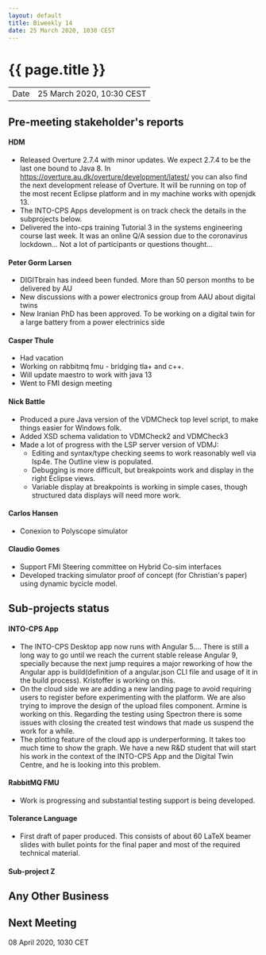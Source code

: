 ```yaml
---
layout: default
title: Biweekly 14
date: 25 March 2020, 1030 CEST
---
```


<script src="https://code.jquery.com/jquery-1.11.1.min.js">
</script>
<script src="/javascripts/edit.js"></script>
<script>setEditButonNm();</script>

# {{ page.title }}

|||
|---|---|
| Date | 25 March 2020, 10:30 CEST |


## Pre-meeting stakeholder's reports

<!-- Please keep in mind that the minutes are publicly available.-->

#### HDM
* Released Overture 2.7.4 with minor updates. We expect 2.7.4 to be the last one bound to Java 8.
In https://overture.au.dk/overture/development/latest/ you can also find the next development release of Overture. It will be running on top of the most recent Eclipse platform and in my machine works with openjdk 13.
* The INTO-CPS Apps development is on track check the details in the subprojects below.
* Delivered the into-cps training Tutorial 3 in the systems engineering course last week. It was an online Q/A session due to the coronavirus lockdown... Not a lot of participants or questions thought...

#### Peter Gorm Larsen
* DIGITbrain has indeed been funded. More than 50 person months to be delivered by AU
* New discussions with a power electronics group from AAU about digital twins
* New Iranian PhD has been approved. To be working on a digital twin for a large battery from a power electrinics side

#### Casper Thule
* Had vacation
* Working on rabbitmq fmu - bridging tla+ and c++.
* Will update maestro to work with java 13
* Went to FMI design meeting

#### Nick Battle
* Produced a pure Java version of the VDMCheck top level script, to make things easier for Windows folk.
* Added XSD schema validation to VDMCheck2 and VDMCheck3
* Made a lot of progress with the LSP server version of VDMJ:
    * Editing and syntax/type checking seems to work reasonably well via lsp4e. The Outline view is populated.
    * Debugging is more difficult, but breakpoints work and display in the right Eclipse views.
    * Variable display at breakpoints is working in simple cases, though structured data displays will need more work.
    
#### Carlos Hansen
* Conexion to Polyscope simulator

#### Claudio Gomes
* Support FMI Steering committee on Hybrid Co-sim interfaces
* Developed tracking simulator proof of concept (for Christian's paper) using dynamic bycicle model.

## Sub-projects status


#### INTO-CPS App
* The INTO-CPS Desktop app now runs with Angular 5.... There is still a long way to go until we reach the current stable release Angular 9, specially because the next jump requires a major reworking of how the Angular app is build(definition of a angular.json CLI file and usage of it in the build process). Kristoffer is working on this.
* On the cloud side we are adding a new landing page to avoid requiring users to register before experimenting with the platform. We are also trying to improve the design of the upload files component. Armine is working on this. Regarding the testing using Spectron there is some issues with closing the created test windows that made us suspend the work for a while.
* The plotting feature of the cloud app is underperforming. It takes too much time to show the graph. We have a new R&D student that will start his work in the context of the INTO-CPS App and the Digital Twin Centre, and he is looking into this problem.

#### RabbitMQ FMU
* Work is progressing and substantial testing support is being developed.

#### Tolerance Language

* First draft of paper produced. This consists of about 60 LaTeX beamer slides with bullet points for the final paper and most of the required technical material.

#### Sub-project Z

##  Any Other Business

Next Meeting
------------

08 April 2020, 1030 CET


<div id="edit_page_div"></div>
